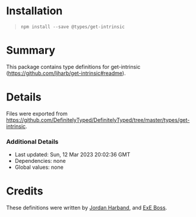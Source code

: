 # Installation
> `npm install --save @types/get-intrinsic`

# Summary
This package contains type definitions for get-intrinsic (https://github.com/ljharb/get-intrinsic#readme).

# Details
Files were exported from https://github.com/DefinitelyTyped/DefinitelyTyped/tree/master/types/get-intrinsic.

### Additional Details
 * Last updated: Sun, 12 Mar 2023 20:02:36 GMT
 * Dependencies: none
 * Global values: none

# Credits
These definitions were written by [Jordan Harband](https://github.com/ljharb), and [ExE Boss](https://github.com/ExE-Boss).
